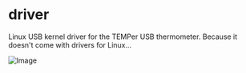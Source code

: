 # driver

Linux USB kernel driver for the TEMPer USB thermometer. Because it doesn't come with drivers for Linux...

![Image](http://i.imgur.com/Ams9qVW.jpg)
